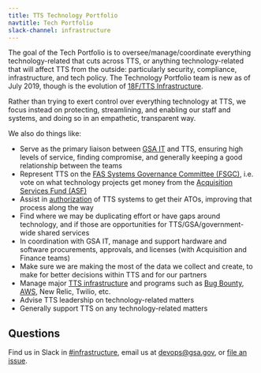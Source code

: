 ```yaml
---
title: TTS Technology Portfolio
navtitle: Tech Portfolio
slack-channel: infrastructure
---
```


The goal of the Tech Portfolio is to oversee/manage/coordinate everything technology-related that cuts across TTS, or anything technology-related that will affect TTS from the outside: particularly security, compliance, infrastructure, and tech policy. The Technology Portfolio team is new as of July 2019, though is the evolution of [18F/TTS Infrastructure](https://github.com/18F/Infrastructure/blob/master/README.md).

Rather than trying to exert control over everything technology at TTS, we focus instead on protecting, streamlining, and enabling our staff and systems, and doing so in an empathetic, transparent way.

We also do things like:

- Serve as the primary liaison between [GSA IT](https://www.gsa.gov/about-us/organization/gsa-it) and TTS, ensuring high levels of service, finding compromise, and generally keeping a good relationship between the teams
- Represent TTS on the [FAS Systems Governance Committee (FSGC)](https://drive.google.com/file/d/18zOMBK5bhmqt-Y3yGTKQ_QiiC_x9i5va/view?usp=sharing), i.e. vote on what technology projects get money from the [Acquisition Services Fund (ASF)](https://www.gsa.gov/reference/reports/budget-performance/annual-reports/agency-financial-report-2012/managements-discussion-and-analysis/financial-statements-analysis-and-summary/financial-results-by-major-fund-acquisition-services-fund)
- Assist in [authorization](https://atos.open-control.org/steps/#step-5-authorize-information-system) of TTS systems to get their ATOs, improving that process along the way
- Find where we may be duplicating effort or have gaps around technology, and if those are opportunities for TTS/GSA/government-wide shared services
- In coordination with GSA IT, manage and support hardware and software procurements, approvals, and licenses (with Acquisition and Finance teams)
- Make sure we are making the most of the data we collect and create, to make for better decisions within TTS and for our partners
- Manage major [TTS infrastructure](https://before-you-ship.18f.gov/infrastructure/) and programs such as [Bug Bounty](https://hackerone.com/tts), [AWS](https://before-you-ship.18f.gov/infrastructure/aws/), New Relic, Twilio, etc.
- Advise TTS leadership on technology-related matters
- Generally support TTS on any technology-related matters

## Questions

Find us in Slack in [#infrastructure](https://gsa-tts.slack.com/messages/infrastructure/), email us at [devops@gsa.gov](mailto:devops@gsa.gov), or [file an issue](https://github.com/18F/tts-tech-portfolio/issues/new).
